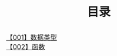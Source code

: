 
<style>
p{
  line-height:1.5;
}
a{
  font-size:18px;
}

</style>
<p style = "font-size:32px;font-weight:bold;text-align:center;">目录</p>

<div><a href = "/Home/front-end/ts/ts001">【001】数据类型</a></div>
<div><a href = "/Home/front-end/ts/ts002">【002】函数</a></div>

